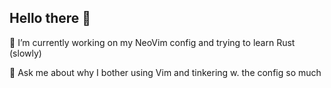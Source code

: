 ## Hello there 👋

<!--
**LudBjork/LudBjork** is a ✨ _special_ ✨ repository because its `README.md` (this file) appears on your GitHub profile.

Here are some ideas to get you started:


- 🌱 I’m currently learning ...
- 👯 I’m looking to collaborate on ...
- 🤔 I’m looking for help with ...
- 💬 Ask me about ...
- 📫 How to reach me: ...
- ⚡ Fun fact: ...
-->

🔭 I’m currently working on my NeoVim config and trying to learn Rust (slowly)

💬 Ask me about why I bother using Vim and tinkering w. the config so much
